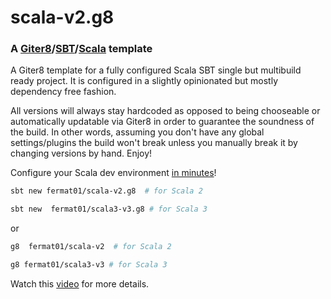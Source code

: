 # scala-v2.g8

### A [Giter8][g8]/[SBT][sbt]/[Scala][scala] template

A Giter8 template for a fully configured Scala SBT single but multibuild ready project. It is configured in a slightly opinionated but mostly dependency free fashion.

All versions will always stay hardcoded as opposed to being chooseable or automatically updatable via Giter8 in order to guarantee the soundness of the build. In other words, assuming you don't have any global settings/plugins the build won't break unless you manually break it by changing versions by hand. Enjoy!

Configure your Scala dev environment [in minutes](https://github.com/fermat01/scala-v2)!

```bash
sbt new fermat01/scala-v2.g8  # for Scala 2
```
```bash
sbt new  fermat01/scala3-v3.g8 # for Scala 3
```

or

```bash
g8  fermat01/scala-v2  # for Scala 2
```
```bash
g8 fermat01/scala3-v3 # for Scala 3
```
Watch this [video](https://www.youtube.com/watch?v=nD-p-cEKjHE) for more details.


[g8]: http://www.foundweekends.org/giter8/
[sbt]: https://www.scala-sbt.org/
[scala]: https://www.scala-lang.org/
